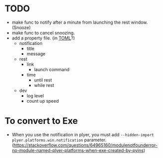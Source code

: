 # TODO
* make func to notify after a minute from launching the rest window. (Snooze)
* make func to cancel snoozing.
* add a property file. (in [TOML](https://qiita.com/Magnolia/items/76703179248f17e6b519)?)
  * notification
    * title
    * message
  * rest
    * link
      * launch command
    * time
      * until rest
      * while rest
  * dev
    * log level
    * count up speed

# To convert to Exe
* When you use the notification in plyer, you must add `--hidden-import plyer.platforms.win.notification` parameter. (https://stackoverflow.com/questions/64965160/modulenotfounderror-no-module-named-plyer-platforms-when-exe-created-by-pyins)